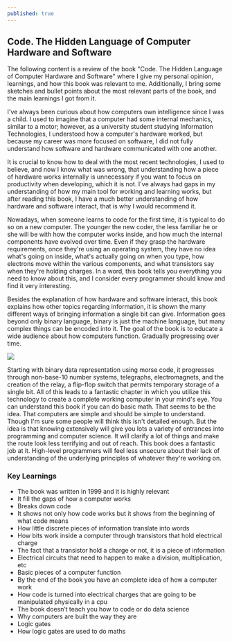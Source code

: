 ```yaml
---
published: true
---
```

## Code. The Hidden Language of Computer Hardware and Software
The following content is a review of the book "Code. The Hidden Language of Computer Hardware and Software" where I give my personal opinion, learnings, and how this book was relevant to me. Additionally, I bring some sketches and bullet points about the most relevant parts of the book, and the main learnings I got from it.

I've always been curious about how computers own intelligence since I was a child. I used to imagine that a computer had some internal mechanics, similar to a motor; however, as a university student studying Information Technologies, I understood how a computer's hardware worked, but because my career was more focused on software, I did not fully understand how software and hardware communicated with one another.  

It is crucial to know how to deal with the most recent technologies, I used to believe, and now I know what was wrong, that understanding how a piece of hardware works internally is unnecessary if you want to focus on productivity when developing, which it is not. I've always had gaps in my understanding of how my main tool for working and learning works, but after reading this book, I have a much better understanding of how hardware and software interact, that is why I would recommend it.

Nowadays, when someone learns to code for the first time, it is typical to do so on a new computer. The younger the new coder, the less familiar he or she will be with how the computer works inside, and how much the internal components have evolved over time. Even if they grasp the hardware requirements, once they're using an operating system, they have no idea what's going on inside, what's actually going on when you type, how electrons move within the various components, and what transistors say when they're holding charges. In a word, this book tells you everything you need to know about this, and I consider every programmer should know and find it very interesting.  

Besides the explanation of how hardware and software interact, this book explains how other topics regarding information, it is shown the many different ways of bringing information a single bit can give. Information goes beyond only binary language, binary is just the machine language, but many complex things can be encoded into it.
The goal of the book is to educate a wide audience about how computers function. Gradually progressing over time.  

![](https://i.ibb.co/QfMCbwF/Code-Sketch.png)  

Starting with binary data representation using morse code, it progresses through non-base-10 number systems, telegraphs, electromagnets, and the creation of the relay, a flip-flop switch that permits temporary storage of a single bit. All of this leads to a fantastic chapter in which you utilize this technology to create a complete working computer in your mind's eye.
You can understand this book if you can do basic math. That seems to be the idea. That computers are simple and should be simple to understand. Though I'm sure some people will think this isn't detailed enough. But the idea is that knowing extensively will give you lots a variety of entrances into programming and computer science. It will clarify a lot of things and make the route look less terrifying and out of reach. This book does a fantastic job at it. High-level programmers will feel less unsecure about their lack of understanding of the underlying principles of whatever they're working on.

### Key Learnings

- The book was written in 1999 and it is highly relevant
- It fill the gaps of how a computer works
- Breaks down code
- It shows not only how code works but it shows from the beginning of what code means
- How little discrete pieces of information translate into words 
- How bits work inside a computer through transistors that hold electrical charge
- The fact that a transistor hold a charge or not, it is a piece of information 
- Electrical circuits that need to happen to make a division, multiplication, etc 
- Basic pieces of a computer function
- By the end of the book you have an complete idea of how a computer work
- How code is turned into electrical charges that are going to be manipulated physically in a cpu
- The book doesn’t teach you how to code or do data science
- Why computers are built the way they are
- Logic gates
- How logic gates are used to do maths
